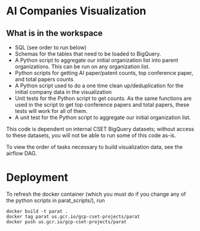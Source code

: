 # AI Companies Visualization

## What is in the workspace

* SQL (see order to run below)
* Schemas for the tables that need to be loaded to BigQuery.
* A Python script to aggregate our initial organization list into parent organizations. This can be run on any organization list.  
* Python scripts for getting AI paper/patent counts, top conference paper, and total papers counts
* A Python script used to do a one time clean up/deduplication for the initial company data in the visualization
* Unit tests for the Python script to get counts. As the same functions are used in the
script to get top conference papers and total papers, these tests will work for all of them.
* A unit test for the Python script to aggregate our initial organization list.

This code is dependent on internal CSET BigQuery datasets; without access to these datasets, you will not be able to
run some of this code as-is.

To view the order of tasks necessary to build visualization data, see the airflow DAG.

# Deployment

To refresh the docker container (which you must do if you change any of the python scripts in parat_scripts/), run

```
docker build -t parat .
docker tag parat us.gcr.io/gcp-cset-projects/parat
docker push us.gcr.io/gcp-cset-projects/parat
```